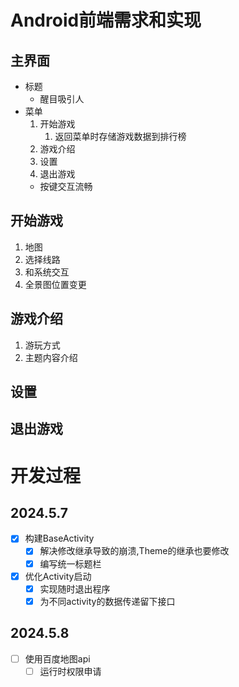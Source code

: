 # Android前端需求和实现

## 主界面
- 标题
  - 醒目吸引人
- 菜单
    1. 开始游戏
        1. 返回菜单时存储游戏数据到排行榜
    2. 游戏介绍
    3. 设置
    4. 退出游戏
    - 按键交互流畅
## 开始游戏
1. 地图
2. 选择线路
3. 和系统交互
4. 全景图位置变更
## 游戏介绍
1. 游玩方式
2. 主题内容介绍
## 设置
## 退出游戏

# 开发过程

## 2024.5.7
- [x] 构建BaseActivity
  - [x] 解决修改继承导致的崩溃,Theme的继承也要修改  
  - [x] 编写统一标题栏
- [x] 优化Activity启动
  - [x] 实现随时退出程序
  - [x] 为不同activity的数据传递留下接口

## 2024.5.8
- [ ] 使用百度地图api
  - [ ] 运行时权限申请